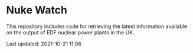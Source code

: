 # Nuke Watch

This repository includes code for retrieving the latest information available on the output of EDF nuclear power plants in the UK.

Last updated: 2021-10-21 11:06
